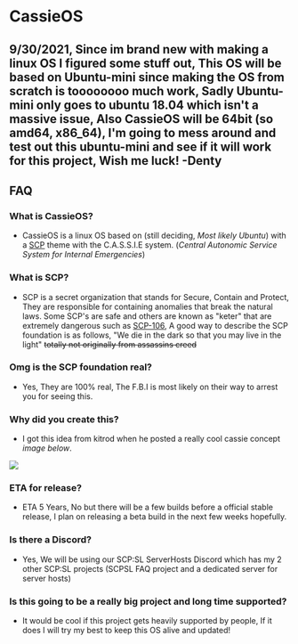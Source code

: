 # **CassieOS**

## 9/30/2021, Since im brand new with making a linux OS I figured some stuff out, This OS will be based on Ubuntu-mini since making the OS from scratch is toooooooo much work, Sadly Ubuntu-mini only goes to ubuntu 18.04 which isn't a massive issue, Also CassieOS will be 64bit (so amd64, x86_64), I'm going to mess around and test out this ubuntu-mini and see if it will work for this project, Wish me luck! -Denty


## FAQ


### **What is CassieOS?**
- CassieOS is a linux OS based on (still deciding, *Most likely Ubuntu*) with a [SCP](https://scp-wiki.wikidot.com/) theme with the C.A.S.S.I.E system. (*Central Autonomic Service System for Internal Emergencies*)

### **What is SCP?**
- SCP is a secret organization that stands for Secure, Contain and Protect, They are responsible for containing anomalies that break the natural laws. Some SCP's are safe and others are known as "keter" that are extremely dangerous such as [SCP-106](https://scp-wiki.wikidot.com/scp-106), A good way to describe the SCP foundation is as follows, "We die in the dark so that you may live in the light" ~~totally not originally from assassins creed~~

### **Omg is the SCP foundation real?**
- Yes, They are 100% real, The F.B.I is most likely on their way to arrest you for seeing this.

### **Why did you create this?**
- I got this idea from kitrod when he posted a really cool cassie concept *image below*.

![](https://media.discordapp.net/attachments/472406493229219860/892969005462220880/cassieterminal.png?width=1160&height=676)

### **ETA for release?**
- ETA 5 Years, No but there will be a few builds before a official stable release, I plan on releasing a beta build in the next few weeks hopefully.

### **Is there a Discord?**
- Yes, We will be using our SCP:SL ServerHosts Discord which has my 2 other SCP:SL projects (SCPSL FAQ project and a dedicated server for server hosts)

### **Is this going to be a really big project and long time supported?**
- It would be cool if this project gets heavily supported by people, If it does I will try my best to keep this OS alive and updated!
